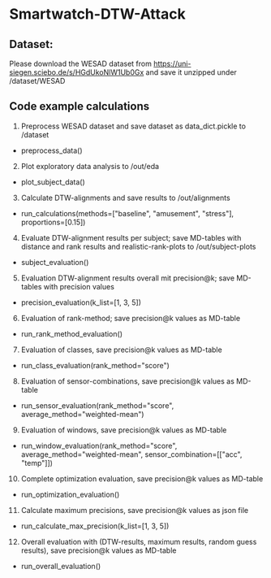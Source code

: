 # Smartwatch-DTW-Attack

## Dataset:
Please download the WESAD dataset from https://uni-siegen.sciebo.de/s/HGdUkoNlW1Ub0Gx and save it unzipped under /dataset/WESAD

## Code example calculations
1. Preprocess WESAD dataset and save dataset as data_dict.pickle to /dataset
* preprocess_data()

2. Plot exploratory data analysis to /out/eda
* plot_subject_data()

3. Calculate DTW-alignments and save results to /out/alignments
* run_calculations(methods=["baseline", "amusement", "stress"], proportions=[0.15])

4. Evaluate DTW-alignment results per subject; save MD-tables with distance and rank results and realistic-rank-plots to /out/subject-plots
* subject_evaluation()

5. Evaluation DTW-alignment results overall mit precision@k; save MD-tables with precision values
* precision_evaluation(k_list=[1, 3, 5])

6. Evaluation of rank-method; save precision@k values as MD-table
* run_rank_method_evaluation()

7. Evaluation of classes, save precision@k values as MD-table
* run_class_evaluation(rank_method="score")

8. Evaluation of sensor-combinations, save precision@k values as MD-table
* run_sensor_evaluation(rank_method="score", average_method="weighted-mean")

9. Evaluation of windows, save precision@k values as MD-table
* run_window_evaluation(rank_method="score", average_method="weighted-mean", sensor_combination=[["acc", "temp"]])

10. Complete optimization evaluation, save precision@k values as MD-table 
* run_optimization_evaluation()

11. Calculate maximum precisions, save precision@k values as json file
* run_calculate_max_precision(k_list=[1, 3, 5])

12. Overall evaluation with (DTW-results, maximum results, random guess results), save precision@k values as MD-table
* run_overall_evaluation()